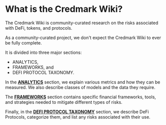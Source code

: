 # What is the Credmark Wiki?

The Credmark Wiki is community-curated research on the risks associated with DeFi, tokens, and protocols.&#x20;

As a community-curated project, we don't expect the Credmark Wiki to ever be fully complete.

It is divided into three major sections:

* ANALYTICS,&#x20;
* FRAMEWORKS, and&#x20;
* DEFI PROTOCOL TAXONOMY.

In the [**ANALYTICS**](broken-reference) section, we explain various metrics and how they can be measured. We also describe classes of models and the data they require.

The [**FRAMEWORKS**](broken-reference) section contains specific financial frameworks, tools, and strategies needed to mitigate different types of risks.

Finally, in the [**DEFI PROTOCOL TAXONOMY**](broken-reference) section, we describe DeFi Protocols, categorize them, and list any risks associated with their use.
